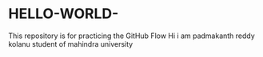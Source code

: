 # HELLO-WORLD-
This repository is for practicing the GitHub Flow
Hi i am padmakanth reddy kolanu student of mahindra university
